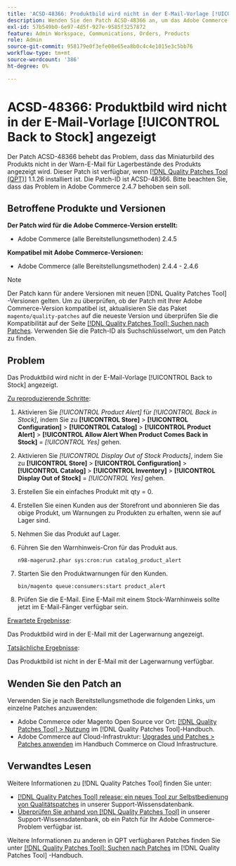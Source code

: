 ```yaml
---
title: 'ACSD-48366: Produktbild wird nicht in der E-Mail-Vorlage [!UICONTROL Back to Stock] angezeigt'
description: Wenden Sie den Patch ACSD-48366 an, um das Adobe Commerce-Problem zu beheben, bei dem das Miniaturbild des Produkts nicht in der Warn-E-Mail mit dem Lagerbestand des Produkts angezeigt wird.
exl-id: 57b549b0-6e97-4d5f-927e-9585f3257872
feature: Admin Workspace, Communications, Orders, Products
role: Admin
source-git-commit: 958179e0f3efe08e65ea8b0c4c4e1015e3c5bb76
workflow-type: tm+mt
source-wordcount: '386'
ht-degree: 0%

---
```


# ACSD-48366: Produktbild wird nicht in der E-Mail-Vorlage [!UICONTROL Back to Stock] angezeigt

Der Patch ACSD-48366 behebt das Problem, dass das Miniaturbild des Produkts nicht in der Warn-E-Mail für Lagerbestände des Produkts angezeigt wird. Dieser Patch ist verfügbar, wenn [[!DNL Quality Patches Tool (QPT)]](/help/announcements/adobe-commerce-announcements/magento-quality-patches-released-new-tool-to-self-serve-quality-patches.md) 1.1.26 installiert ist. Die Patch-ID ist ACSD-48366. Bitte beachten Sie, dass das Problem in Adobe Commerce 2.4.7 behoben sein soll.

## Betroffene Produkte und Versionen

**Der Patch wird für die Adobe Commerce-Version erstellt:**

* Adobe Commerce (alle Bereitstellungsmethoden) 2.4.5

**Kompatibel mit Adobe Commerce-Versionen:**

* Adobe Commerce (alle Bereitstellungsmethoden) 2.4.4 - 2.4.6

>[!NOTE]
>
>Der Patch kann für andere Versionen mit neuen [!DNL Quality Patches Tool] -Versionen gelten. Um zu überprüfen, ob der Patch mit Ihrer Adobe Commerce-Version kompatibel ist, aktualisieren Sie das Paket `magento/quality-patches` auf die neueste Version und überprüfen Sie die Kompatibilität auf der Seite [[!DNL Quality Patches Tool]: Suchen nach Patches](https://experienceleague.adobe.com/tools/commerce-quality-patches/index.html). Verwenden Sie die Patch-ID als Suchschlüsselwort, um den Patch zu finden.

## Problem

Das Produktbild wird nicht in der E-Mail-Vorlage [!UICONTROL Back to Stock] angezeigt.

<u>Zu reproduzierende Schritte</u>:

1. Aktivieren Sie *[!UICONTROL Product Alert]* für *[!UICONTROL Back in Stock]*, indem Sie zu **[!UICONTROL Store]** > **[!UICONTROL Configuration]** > **[!UICONTROL Catalog]** > **[!UICONTROL Product Alert]** > **[!UICONTROL Allow Alert When Product Comes Back in Stock]** = *[!UICONTROL Yes]* gehen.
1. Aktivieren Sie *[!UICONTROL Display Out of Stock Products]*, indem Sie zu **[!UICONTROL Store]** > **[!UICONTROL Configuration]** > **[!UICONTROL Catalog]** > **[!UICONTROL Inventory]** > **[!UICONTROL Display Out of Stock]** = *[!UICONTROL Yes]* gehen.
1. Erstellen Sie ein einfaches Produkt mit qty = 0.
1. Erstellen Sie einen Kunden aus der Storefront und abonnieren Sie das obige Produkt, um Warnungen zu Produkten zu erhalten, wenn sie auf Lager sind.
1. Nehmen Sie das Produkt auf Lager.
1. Führen Sie den Warnhinweis-Cron für das Produkt aus.

   ```
   n98-magerun2.phar sys:cron:run catalog_product_alert
   ```

1. Starten Sie den Produktwarnungen für den Kunden.

   ```
   bin/magento queue:consumers:start product_alert
   ```

1. Prüfen Sie die E-Mail. Eine E-Mail mit einem Stock-Warnhinweis sollte jetzt im E-Mail-Fänger verfügbar sein.

<u>Erwartete Ergebnisse</u>:

Das Produktbild wird in der E-Mail mit der Lagerwarnung angezeigt.

<u>Tatsächliche Ergebnisse</u>:

Das Produktbild ist nicht in der E-Mail mit der Lagerwarnung verfügbar.

## Wenden Sie den Patch an

Verwenden Sie je nach Bereitstellungsmethode die folgenden Links, um einzelne Patches anzuwenden:

* Adobe Commerce oder Magento Open Source vor Ort: [[!DNL Quality Patches Tool] > Nutzung](https://experienceleague.adobe.com/docs/commerce-operations/tools/quality-patches-tool/usage.html) im [!DNL Quality Patches Tool]-Handbuch.
* Adobe Commerce auf Cloud-Infrastruktur: [Upgrades und Patches > Patches anwenden](https://experienceleague.adobe.com/docs/commerce-cloud-service/user-guide/develop/upgrade/apply-patches.html) im Handbuch Commerce on Cloud Infrastructure.

## Verwandtes Lesen

Weitere Informationen zu [!DNL Quality Patches Tool] finden Sie unter:

* [[!DNL Quality Patches Tool] release: ein neues Tool zur Selbstbedienung von Qualitätspatches](/help/announcements/adobe-commerce-announcements/magento-quality-patches-released-new-tool-to-self-serve-quality-patches.md) in unserer Support-Wissensdatenbank.
* [Überprüfen Sie anhand von  [!DNL Quality Patches Tool]](/help/support-tools/patches-available-in-qpt-tool/check-patch-for-magento-issue-with-magento-quality-patches.md) in unserer Support-Wissensdatenbank, ob ein Patch für Ihr Adobe Commerce-Problem verfügbar ist.

Weitere Informationen zu anderen in QPT verfügbaren Patches finden Sie unter [[!DNL Quality Patches Tool]: Suchen nach Patches](https://experienceleague.adobe.com/tools/commerce-quality-patches/index.html) im [!DNL Quality Patches Tool] -Handbuch.
